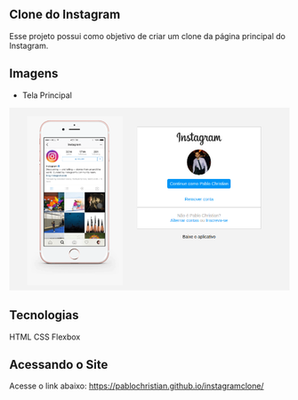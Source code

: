 ## Clone do Instagram
Esse projeto possui como objetivo de criar um clone da página principal do Instagram.

## Imagens

- Tela Principal
<img src="docs/prints/print1.png">

## Tecnologias
HTML
CSS
Flexbox

## Acessando o Site
Acesse o link abaixo:
https://pablochristian.github.io/instagramclone/

